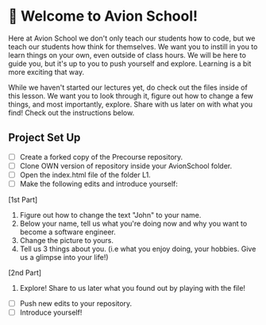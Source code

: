 # 🚀 Welcome to Avion School!

Here at Avion School we don't only teach our students how to code, but we teach our students how think for themselves. We want you to instill in you to learn things on your own, even outside of class hours. We will be here to guide you, but it's up to you to push yourself and explore. Learning is a bit more exciting that way.

While we haven't started our lectures yet, do check out the files inside of this lesson. We want you to look through it, figure out how to change a few things, and most importantly, explore. Share with us later on with what you find! Check out the instructions below.

## Project Set Up

- [ ] Create a forked copy of the Precourse repository.
- [ ] Clone OWN version of repository inside your AvionSchool folder.
- [ ] Open the index.html file of the folder L1.
- [ ] Make the following edits and introduce yourself:

[1st Part]
1. Figure out how to change the text "John" to your name.
2. Below your name, tell us what you're doing now and why you want to become a software engineer.
3. Change the picture to yours.
4. Tell us 3 things about you. (i.e what you enjoy doing, your hobbies. Give us a glimpse into your life!)

[2nd Part]
1. Explore! Share to us later what you found out by playing with the file!

- [ ] Push new edits to your repository.
- [ ] Introduce yourself!

